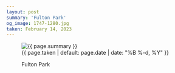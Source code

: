 ```yaml
---
layout: post
summary: 'Fulton Park'
og_image: 1747-1280.jpg
taken: February 14, 2023
---
```


<figure class="post">
 <img alt="{{ page.summary }}" sizes="(min-width: 700px) 50vw, calc(100vw - 2rem)" src="{{ site.assets_url }}/1747-640.jpg" srcset="{{ site.assets_url }}/1747-320.jpg 320w, {{ site.assets_url }}/1747-640.jpg 640w, {{ site.assets_url }}/1747-960.jpg 960w, {{ site.assets_url }}/1747-1280.jpg 1280w"/>
 <figcaption>
  <time>
   {{ page.taken | default: page.date | date: "%B %-d, %Y" }}
  </time>
  <p>
   Fulton Park
  </p>
 </figcaption>
</figure>
